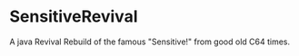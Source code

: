 SensitiveRevival
================

A java Revival Rebuild of the famous "Sensitive!" from good old C64 times.